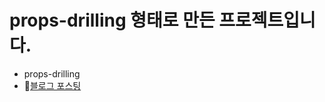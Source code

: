 # props-drilling 형태로 만든 프로젝트입니다.

- props-drilling
- 🔭[블로그 포스팅](https://velog.io/@hhyun19/%EA%B0%9C%EC%9D%B8%EA%B3%BC%EC%A0%9C-%ED%8F%AC%EC%BC%93%EB%AA%AC-%EB%8F%84%EA%B0%90-%EB%A7%8C%EB%93%A4%EA%B8%B0)
